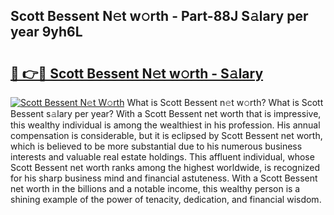 ## Scott Bessent N𝚎t w𝚘rth - Part-88J S𝚊lary per year 9yh6L

# <h2><a href="http://gc4wrtn.nevu.top/?p=Scott+Bessent">🔗 👉🔴 Scott Bessent N𝚎t w𝚘rth - S𝚊lary</a></h2>

[![Scott Bessent N𝚎t W𝚘rth](https://i.imgur.com/Oavwk0R.jpeg)](http://gc4wrtn.nevu.top/?p=Scott+Bessent)
What is Scott Bessent n𝚎t w𝚘rth? What is Scott Bessent s𝚊lary per year?
With a Scott Bessent net worth that is impressive, this wealthy individual is among the wealthiest in his profession. His annual compensation is considerable, but it is eclipsed by Scott Bessent net worth, which is believed to be more substantial due to his numerous business interests and valuable real estate holdings. This affluent individual, whose Scott Bessent net worth ranks among the highest worldwide, is recognized for his sharp business mind and financial astuteness. With a Scott Bessent net worth in the billions and a notable income, this wealthy person is a shining example of the power of tenacity, dedication, and financial wisdom.
